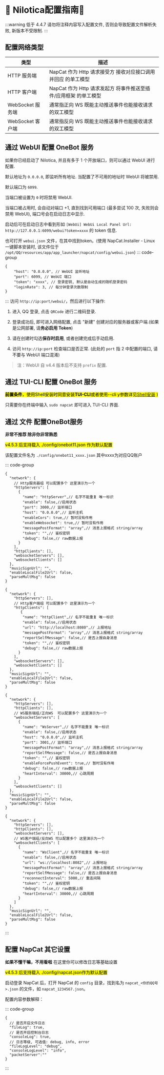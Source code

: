 # 💖 Nilotica配置指南💖

<!-- Nilotica 的目录保存了配置文件、日志和缓存等信息。 -->

:::warning
低于 4.4.7 请勿将注释内容写入配置文件, 否则会导致配置文件解析失败, 新版本不受限制.
:::

## 配置网络类型 <Badge type="danger" text="必备知识" />

| 类型               | 描述                                                                 |
|--------------------|----------------------------------------------------------------------|
| HTTP 服务端         | NapCat 作为 Http 请求接受方 接收对应接口调用并回应 的单工模型          |
| HTTP 客户端         | NapCat 作为 Http 请求发起方 将事件推送至插件/应用框架 的单工模型       |
| WebSocket 服务端    | 通常指正向 WS 既能主动推送事件也能接收请求 的双工模型                |
| WebSocket 客户端    | 通常指反向 WS 既能主动推送事件也能接收请求 的双工模型                |

## 通过 WebUI 配置 OneBot 服务  <Badge type="tip" text="Shell Vesion" />

如果你已经启动了 Nilotica, 并且有多于 1 个开放端口，则可以通过 WebUI 进行配置.

默认地址为 `0.0.0.0`, 即监听所有地址. 当配置了不可用的地址时 WebUI 将被禁用.

默认端口为 `6099`.

当端口被设置为 `0` 时将禁用 WebUI.

当端口被占用时, 会自动对端口 +1, 直到找到可用端口 (最多尝试 100 次, 失败则会禁用 WebUI), 端口号会在启动日志中显示.

启动后可在启动日志中看到形如 `[WebUi] WebUi Local Panel Url: http://127.0.0.1:6099/webui?token=xxxx` 的 token 信息.

也可打开 `webui.json` 文件，在其中找到token。(使用 NapCat.Installer - Linux 一键脚本安装时, 该文件位于 `/opt/QQ/resources/app/app_launcher/napcat/config/webui.json`)
::: code-group
```json5 [webui.json]
{
    "host": "0.0.0.0", // WebUI 监听地址
    "port": 6099, // WebUI 端口
    "token": "xxxx", // 登录密钥, 默认是自动生成的随机登录密码
    "loginRate": 3, // 每分钟登录次数限制
}
```
:::
访问 `http://ip:port/webui/`，然后进行以下操作:

1. 进入 QQ 登录, 点击 `QRCode` 进行二维码登录.

2. 登录成功后, 即可进入网络配置, 点击 "新建" 创建对应的服务器或客户端.(如果是公网部署, 请**务必启用 Token**)

3. 请在创建时勾选**保存时启用**, 或者创建完成后手动启用.

4. 访问 `http://ip:port` 检查端口是否正常. (此处的 `port` 指 2 中配置的端口, 请不要与 WebUI 端口混淆)


> 注：WebUI 自 v4.4 版本后不支持 `prefix` 配置.

## 通过 TUI-CLI 配置 OneBot 服务  <Badge type="tip" text="Shell Vesion" />

<mark>**前置条件**，使用Shell安装时同意安装**TUI-CLI**或者使用--cli y参数详见[Shell安装](/guide/boot/Shell#napcat-installer-linux一键使用脚本-支持ubuntu-20-debian-10-centos9) <Badge type="tip" text="recommend" />)</mark>   

只需要你在终端中输入 `sudo napcat` 即可进入 TUI-CLI 界面.

## 通过 文件 配置OneBot服务 <Badge type="tip" text="Any Vesion" />

**非常不推荐 除非你非常熟悉**

<mark>v4.5.3 后支持载入 ./config/onebot11.json 作为默认配置</mark>

该配置文件名为 ``` ./config/onebot11_xxxx.json ``` 其中xxxx为对应QQ账户

::: code-group

```json5 [HTTP服务端]
{
  "network": {
    // Http服务器组 可以配置多个 这里演示为一个
    "httpServers": [
      {
        "name": "httpServer",// 名字不能重复 唯一标识
        "enable": false,//启用状态
        "port": 3000,// 监听端口
        "host": "0.0.0.0",// 监听主机
        "enableCors": true,// 暂时没有作用
        "enableWebsocket": true,// 暂时没有作用
        "messagePostFormat": "array",// 消息上报格式 string/array
        "token": "",// 鉴权密钥
        "debug": false,// raw数据上报
      }
    ],
    "httpClients": [],
    "websocketServers": [],
    "websocketClients": []
  },
  "musicSignUrl": "",
  "enableLocalFile2Url": false,
  "parseMultMsg": false
}
```

```json5 [HTTP客户端]
{
  "network": {
    "httpServers": [],
    // Http客户端组 可以配置多个 这里演示为一个
    "httpClients": [
       {
        "name": "httpClient",// 名字不能重复 唯一标识
        "enable": false,//启用状态
        "url": "http://localhost:8080",// 上报地址
        "messagePostFormat": "array",// 消息上报格式 string/array
        "reportSelfMessage": false,// 是否上报自身消息
        "token": "",// 鉴权密钥
        "debug": false,// raw数据上报
      }
    ],
    "websocketServers": [],
    "websocketClients": []
  },
  "musicSignUrl": "",
  "enableLocalFile2Url": false,
  "parseMultMsg": false
}
```

```json5 [WS服务端]
{
  "network": {
    "httpServers": [],
    "httpClients": [],
    // WS服务端组/正向WS  可以配置多个 这里演示为一个
    "websocketServers": [
      {
        "name": "WsServer",// 名字不能重复 唯一标识
        "enable": false,//启用状态
        "host": "0.0.0.0",// 监听主机
        "port": 3001,// 监听端口
        "messagePostFormat": "array",// 消息上报格式 string/array
        "reportSelfMessage": false,// 是否上报自身消息
        "token": "",// 鉴权密钥
        "enableForcePushEvent": true,// 暂时没有作用
        "debug": false,// raw数据上报
        "heartInterval": 30000,// 心跳周期
      }
    ],
    "websocketClients": []
  },
  "musicSignUrl": "",
  "enableLocalFile2Url": false,
  "parseMultMsg": false
}
```
```json5 [WS客户端]
{
  "network": {
    "httpServers": [],
    "httpClients": [],
    "websocketServers": [],
    // WS客户端组/反向WS 可以配置多个 这里演示为一个
    "websocketClients": [
      {
        "name": "WsClient",// 名字不能重复 唯一标识
        "enable": false,//启用状态
        "url": "ws://localhost:8082",// 上报地址
        "messagePostFormat": "array",// 消息上报格式 string/array
        "reportSelfMessage": false,// 是否上报自身消息
        "reconnectInterval": 5000,// 重连间隔
        "token": "",// 鉴权密钥
        "debug": false,// raw数据上报
        "heartInterval": 30000,// 心跳周期
      }
    ]
  },
  "musicSignUrl": "",
  "enableLocalFile2Url": false,
  "parseMultMsg": false
}
```
:::
## 配置 NapCat 其它设置

**如果不懂干嘛，不用看啦** 在这里你可以修改日志等基础设置

<mark>v4.5.3 后支持载入 ./config/napcat.json作为默认配置</mark>

启动登录 NapCat 后，打开 NapCat 的 `config` 目录，找到名为 `napcat_<你的QQ号>.json` 的文件，如 `napcat_1234567.json`。

配置内容参数解释：

::: code-group
```json5 [napcat_xxxx.json]
{
  // 是否开启文件日志
  "fileLog": true,
  // 是否开启控制台日志
  "consoleLog": true,
  // 日志等级, 可选值: debug, info, error
  "fileLogLevel": "debug",
  "consoleLogLevel": "info",
  "packetServer":""
}
```

:::
